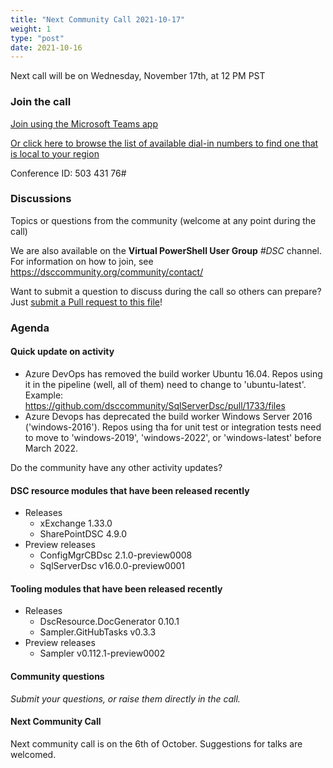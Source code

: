 ```yaml
---
title: "Next Community Call 2021-10-17"
weight: 1
type: "post"
date: 2021-10-16
---
```


Next call will be on Wednesday, November 17th, at 12 PM PST

### Join the call

[Join using the Microsoft Teams app](https://teams.microsoft.com/l/meetup-join/19%3ameeting_OTc2YThjZGQtNWE4Yi00NDQyLTk5NTktYWIwYjdhMGZjNDRl%40thread.v2/0?context=%7b%22Tid%22%3a%2272f988bf-86f1-41af-91ab-2d7cd011db47%22%2c%22Oid%22%3a%222fd83437-7fe6-4ee4-a109-828a19cb7bff%22%7d)

[Or click here to browse the list of available dial-in numbers to find one that is local to your region](https://dialin.teams.microsoft.com/8551f4c1-bea3-441a-8738-69aa517a91c5?id=50343176)

Conference ID:
503 431 76#

### Discussions

Topics or questions from the community (welcome at any point during the call)

We are also available on the **Virtual PowerShell User Group** _#DSC_ channel.
For information on how to join, see https://dsccommunity.org/community/contact/

Want to submit a question to discuss during the call so others can prepare?
Just [submit a Pull request to this file](https://github.com/dsccommunity/dsccommunity.org/edit/master/content/community_calls/next_call.en.md)!

### Agenda

#### Quick update on activity

- Azure DevOps has removed the build worker Ubuntu 16.04. Repos using
  it in the pipeline (well, all of them) need to change to 'ubuntu-latest'.
  Example: https://github.com/dsccommunity/SqlServerDsc/pull/1733/files
- Azure Devops has deprecated the build worker Windows Server 2016 ('windows-2016').
  Repos using tha for unit test or integration tests need to move to 'windows-2019',
  'windows-2022', or 'windows-latest' before March 2022.

Do the community have any other activity updates?

#### DSC resource modules that have been released recently

- Releases
  - xExchange 1.33.0
  - SharePointDSC 4.9.0
- Preview releases
  - ConfigMgrCBDsc 2.1.0-preview0008
  - SqlServerDsc v16.0.0-preview0001

#### Tooling modules that have been released recently

- Releases
  - DscResource.DocGenerator 0.10.1
  - Sampler.GitHubTasks v0.3.3
- Preview releases
  - Sampler v0.112.1-preview0002

#### Community questions

_Submit your questions, or raise them directly in the call._

#### Next Community Call

Next community call is on the 6th of October.
Suggestions for talks are welcomed.
